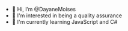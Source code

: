- 👋 Hi, I’m @DayaneMoises
- 👀 I'm interested in being a quality assurance
- 🌱 I'm currently learning JavaScript and C#

<!---
DayaneMoises/DayaneMoises is a ✨ special ✨ repository because its `README.md` (this file) appears on your GitHub profile.
You can click the Preview link to take a look at your changes.
--->

